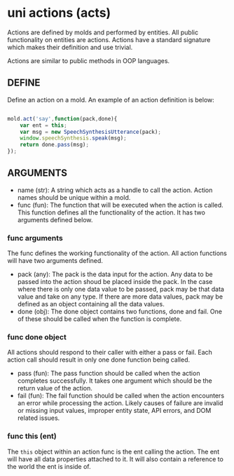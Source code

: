 # uni actions (acts)

Actions are defined by molds and performed by entities. All public functionality on entities are actions. Actions have a standard signature which makes their definition and use trivial.

Actions are similar to public methods in OOP languages.

## DEFINE

Define an action on a mold. An example of an action definition is below:

``` javascript

mold.act('say',function(pack,done){
	var ent = this;
	var msg = new SpeechSynthesisUtterance(pack);
	window.speechSynthesis.speak(msg);
	return done.pass(msg);
});

```

## ARGUMENTS

- name (str): A string which acts as a handle to call the action. Action names should be unique within a mold.
- func (fun): The function that will be executed when the action is called. This function defines all the functionality of the action. It has two arguments defined below.

### func arguments

The func defines the working functionality of the action. All action functions will have two arguments defined.

- pack (any): The pack is the data input for the action. Any data to be passed into the action shoud be placed inside the pack. In the case where there is only one data value to be passed, pack may be that data value and take on any type. If there are more data values, pack may be defined as an object containing all the data values.
- done (obj): The done object contains two functions, done and fail. One of these should be called when the function is complete.

### func done object

All actions should respond to their caller with either a pass or fail. Each action call should result in only one done function being called.

- pass (fun): The pass function should be called when the action completes successfully. It takes one argument which should be the return value of the action.
- fail (fun): The fail function should be called when the action encounters an error while processing the action. Likely causes of failure are invalid or missing input values, improper entity state, API errors, and DOM related issues.

### func this (ent)

The `this` object within an action func is the ent calling the action. The ent will have all data properties attached to it. It will also contain a reference to the world the ent is inside of.
